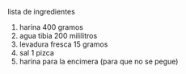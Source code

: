 lista de ingredientes
1. harina  400 gramos
2. agua tibia 200 mililitros
3. levadura fresca 15 gramos
4. sal 1 pizca
5. harina para la encimera (para que no se pegue)